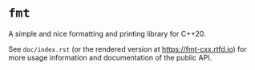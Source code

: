 # `fmt`

A simple and nice formatting and printing library for C++20.

See `doc/index.rst` (or the rendered version at <https://fmt-cxx.rtfd.io>) for more
usage information and documentation of the public API.
